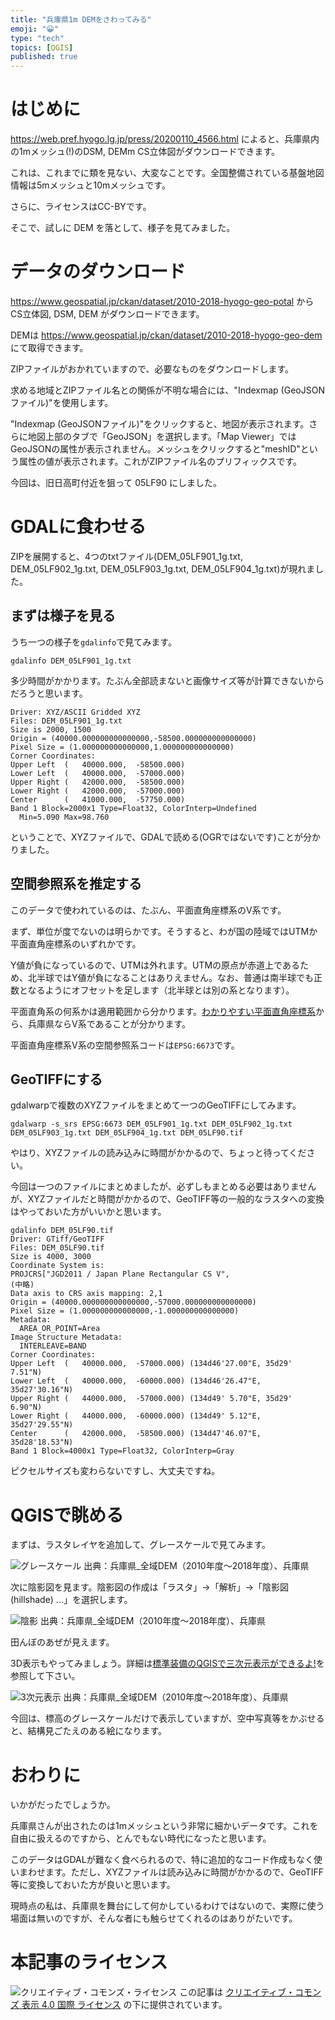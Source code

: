 ```yaml
---
title: "兵庫県1m DEMをさわってみる"
emoji: "😀"
type: "tech"
topics: [QGIS]
published: true
---
```

# はじめに

https://web.pref.hyogo.lg.jp/press/20200110_4566.html によると、兵庫県内の1mメッシュ(!)のDSM, DEMm CS立体図がダウンロードできます。

これは、これまでに類を見ない、大変なことです。全国整備されている基盤地図情報は5mメッシュと10mメッシュです。

さらに、ライセンスはCC-BYです。

そこで、試しに DEM を落として、様子を見てみました。

# データのダウンロード

https://www.geospatial.jp/ckan/dataset/2010-2018-hyogo-geo-potal から CS立体図, DSM, DEM がダウンロードできます。

DEMは https://www.geospatial.jp/ckan/dataset/2010-2018-hyogo-geo-dem にて取得できます。

ZIPファイルがおかれていますので、必要なものをダウンロードします。

求める地域とZIPファイル名との関係が不明な場合には、"Indexmap (GeoJSONファイル)"を使用します。

"Indexmap (GeoJSONファイル)"をクリックすると、地図が表示されます。さらに地図上部のタブで「GeoJSON」を選択します。「Map Viewer」ではGeoJSONの属性が表示されません。メッシュをクリックすると"meshID"という属性の値が表示されます。これがZIPファイル名のプリフィックスです。

今回は、旧日高町付近を狙って 05LF90 にしました。

# GDALに食わせる

ZIPを展開すると、4つのtxtファイル(DEM_05LF901_1g.txt, DEM_05LF902_1g.txt, DEM_05LF903_1g.txt, DEM_05LF904_1g.txt)が現れました。

## まずは様子を見る

うち一つの様子を``gdalinfo``で見てみます。

```
gdalinfo DEM_05LF901_1g.txt
```

多少時間がかかります。たぶん全部読まないと画像サイズ等が計算できないからだろうと思います。

```
Driver: XYZ/ASCII Gridded XYZ
Files: DEM_05LF901_1g.txt
Size is 2000, 1500
Origin = (40000.000000000000000,-58500.000000000000000)
Pixel Size = (1.000000000000000,1.000000000000000)
Corner Coordinates:
Upper Left  (   40000.000,  -58500.000)
Lower Left  (   40000.000,  -57000.000)
Upper Right (   42000.000,  -58500.000)
Lower Right (   42000.000,  -57000.000)
Center      (   41000.000,  -57750.000)
Band 1 Block=2000x1 Type=Float32, ColorInterp=Undefined
  Min=5.090 Max=98.760
```

ということで、XYZファイルで、GDALで読める(OGRではないです)ことが分かりました。

## 空間参照系を推定する

このデータで使われているのは、たぶん、平面直角座標系のV系です。

まず、単位が度でないのは明らかです。そうすると、わが国の陸域ではUTMか平面直角座標系のいずれかです。

Y値が負になっているので、UTMは外れます。UTMの原点が赤道上であるため、北半球ではY値が負になることはありえません。なお、普通は南半球でも正数となるようにオフセットを足します（北半球とは別の系となります）。

平面直角系の何系かは適用範囲から分かります。[わかりやすい平面直角座標系](https://www.gsi.go.jp/sokuchikijun/jpc.html)から、兵庫県ならV系であることが分かります。

平面直角座標系V系の空間参照系コードは``EPSG:6673``です。

## GeoTIFFにする

gdalwarpで複数のXYZファイルをまとめて一つのGeoTIFFにしてみます。

```
gdalwarp -s_srs EPSG:6673 DEM_05LF901_1g.txt DEM_05LF902_1g.txt DEM_05LF903_1g.txt DEM_05LF904_1g.txt DEM_05LF90.tif
```

やはり、XYZファイルの読み込みに時間がかかるので、ちょっと待ってください。

今回は一つのファイルにまとめましたが、必ずしもまとめる必要はありませんが、XYZファイルだと時間がかかるので、GeoTIFF等の一般的なラスタへの変換はやっておいた方がいいかと思います。

```
gdalinfo DEM_05LF90.tif
Driver: GTiff/GeoTIFF
Files: DEM_05LF90.tif
Size is 4000, 3000
Coordinate System is:
PROJCRS["JGD2011 / Japan Plane Rectangular CS V",
(中略)
Data axis to CRS axis mapping: 2,1
Origin = (40000.000000000000000,-57000.000000000000000)
Pixel Size = (1.000000000000000,-1.000000000000000)
Metadata:
  AREA_OR_POINT=Area
Image Structure Metadata:
  INTERLEAVE=BAND
Corner Coordinates:
Upper Left  (   40000.000,  -57000.000) (134d46'27.00"E, 35d29' 7.51"N)
Lower Left  (   40000.000,  -60000.000) (134d46'26.47"E, 35d27'30.16"N)
Upper Right (   44000.000,  -57000.000) (134d49' 5.70"E, 35d29' 6.90"N)
Lower Right (   44000.000,  -60000.000) (134d49' 5.12"E, 35d27'29.55"N)
Center      (   42000.000,  -58500.000) (134d47'46.07"E, 35d28'18.53"N)
Band 1 Block=4000x1 Type=Float32, ColorInterp=Gray
```

ピクセルサイズも変わらないですし、大丈夫ですね。

# QGISで眺める

まずは、ラスタレイヤを追加して、グレースケールで見てみます。

![グレースケール](https://storage.googleapis.com/zenn-user-upload/5hq7ii5x8skogacpaukhotmbao4v)
出典：兵庫県_全域DEM（2010年度～2018年度）、兵庫県

次に陰影図を見ます。陰影図の作成は「ラスタ」→「解析」→「陰影図 (hillshade) ...」を選択します。

![陰影](https://storage.googleapis.com/zenn-user-upload/bmzxfveg5188nt40is9zo5y1eup6)
出典：兵庫県_全域DEM（2010年度～2018年度）、兵庫県

田んぼのあぜが見えます。

3D表示もやってみましょう。詳細は[標準装備のQGISで三次元表示ができるよ!](0022-pgis-qgis3d)を参照して下さい。

![3次元表示](https://storage.googleapis.com/zenn-user-upload/3oa98n314y8tkgul4jhxenbvx40m)
出典：兵庫県_全域DEM（2010年度～2018年度）、兵庫県

今回は、標高のグレースケールだけで表示していますが、空中写真等をかぶせると、結構見ごたえのある絵になります。

# おわりに

いかがだったでしょうか。

兵庫県さんが出されたのは1mメッシュという非常に細かいデータです。これを自由に扱えるのですから、とんでもない時代になったと思います。

このデータはGDALが難なく食べられるので、特に追加的なコード作成もなく使いまわせます。ただし、XYZファイルは読み込みに時間がかかるので、GeoTIFF等に変換しておいた方が良いと思います。

現時点の私は、兵庫県を舞台にして何かしているわけではないので、実際に使う場面は無いのですが、そんな者にも触らせてくれるのはありがたいです。

# 本記事のライセンス

![クリエイティブ・コモンズ・ライセンス](https://i.creativecommons.org/l/by/4.0/88x31.png)
この記事は [クリエイティブ・コモンズ 表示 4.0 国際 ライセンス](http://creativecommons.org/licenses/by/4.0/">) の下に提供されています。
